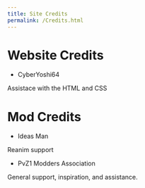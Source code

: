 ```yaml
---
title: Site Credits
permalink: /Credits.html
---
```

# Website Credits
- CyberYoshi64

Assistace with the HTML and CSS

# Mod Credits

- Ideas Man

Reanim support

- PvZ1 Modders Association

General support, inspiration, and assistance.
